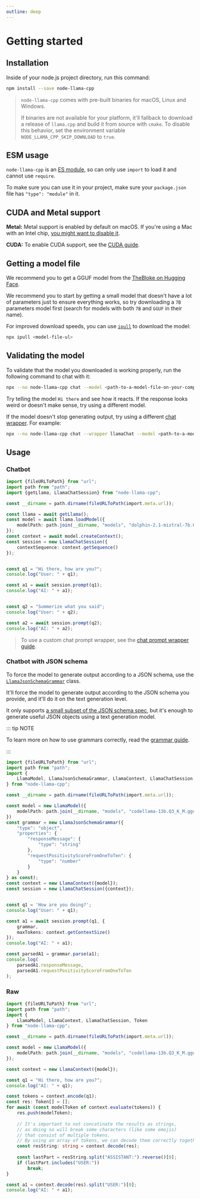 ```yaml
---
outline: deep
---
```

# Getting started

## Installation
Inside of your node.js project directory, run this command:
```bash
npm install --save node-llama-cpp
```

> `node-llama-cpp` comes with pre-built binaries for macOS, Linux and Windows.
>
> If binaries are not available for your platform, it'll fallback to download a release of `llama.cpp` and build it from source with `cmake`.
> To disable this behavior, set the environment variable `NODE_LLAMA_CPP_SKIP_DOWNLOAD` to `true`.

## ESM usage
`node-llama-cpp` is an [ES module](https://nodejs.org/api/esm.html#modules-ecmascript-modules), so can only use `import` to load it and cannot use `require`.

To make sure you can use it in your project, make sure your `package.json` file has `"type": "module"` in it.

## CUDA and Metal support
**Metal:** Metal support is enabled by default on macOS. If you're using a Mac with an Intel chip, [you might want to disable it](./Metal.md).

**CUDA:** To enable CUDA support, see the [CUDA guide](./CUDA.md).

## Getting a model file
We recommend you to get a GGUF model from the [TheBloke on Hugging Face](https://huggingface.co/TheBloke?search_models=GGUF).

We recommend you to start by getting a small model that doesn't have a lot of parameters just to ensure everything works, so try downloading a `7B` parameters model first (search for models with both `7B` and `GGUF` in their name).

For improved download speeds, you can use [`ipull`](https://www.npmjs.com/package/ipull) to download the model:
```bash
npx ipull <model-file-ul>
```

## Validating the model
To validate that the model you downloaded is working properly, run the following command to chat with it:
```bash
npx --no node-llama-cpp chat --model <path-to-a-model-file-on-your-computer>
```

Try telling the model `Hi there` and see how it reacts.
If the response looks weird or doesn't make sense, try using a different model.

If the model doesn't stop generating output, try using a different [chat wrapper](./chat-prompt-wrapper.md). For example:
```bash
npx --no node-llama-cpp chat --wrapper llamaChat --model <path-to-a-model-file-on-your-computer>
```

## Usage
### Chatbot
```typescript
import {fileURLToPath} from "url";
import path from "path";
import {getLlama, LlamaChatSession} from "node-llama-cpp";

const __dirname = path.dirname(fileURLToPath(import.meta.url));

const llama = await getLlama();
const model = await llama.loadModel({
    modelPath: path.join(__dirname, "models", "dolphin-2.1-mistral-7b.Q4_K_M.gguf")
});
const context = await model.createContext();
const session = new LlamaChatSession({
    contextSequence: context.getSequence()
});


const q1 = "Hi there, how are you?";
console.log("User: " + q1);

const a1 = await session.prompt(q1);
console.log("AI: " + a1);


const q2 = "Summerize what you said";
console.log("User: " + q2);

const a2 = await session.prompt(q2);
console.log("AI: " + a2);
```

> To use a custom chat prompt wrapper, see the [chat prompt wrapper guide](./chat-prompt-wrapper.md).


### Chatbot with JSON schema
To force the model to generate output according to a JSON schema, use the [`LlamaJsonSchemaGrammar`](/api/classes/LlamaJsonSchemaGrammar) class.

It'll force the model to generate output according to the JSON schema you provide, and it'll do it on the text generation level.

It only supports [a small subset of the JSON schema spec](/api/type-aliases/GbnfJsonSchema), but it's enough to generate useful JSON objects using a text generation model.

::: tip NOTE

To learn more on how to use grammars correctly, read the [grammar guide](./grammar.md).

:::

```typescript
import {fileURLToPath} from "url";
import path from "path";
import {
    LlamaModel, LlamaJsonSchemaGrammar, LlamaContext, LlamaChatSession
} from "node-llama-cpp";

const __dirname = path.dirname(fileURLToPath(import.meta.url));

const model = new LlamaModel({
    modelPath: path.join(__dirname, "models", "codellama-13b.Q3_K_M.gguf")
})
const grammar = new LlamaJsonSchemaGrammar({
    "type": "object",
    "properties": {
        "responseMessage": {
            "type": "string"
        },
        "requestPositivityScoreFromOneToTen": {
            "type": "number"
        }
    }
} as const);
const context = new LlamaContext({model});
const session = new LlamaChatSession({context});


const q1 = 'How are you doing?';
console.log("User: " + q1);

const a1 = await session.prompt(q1, {
    grammar,
    maxTokens: context.getContextSize()
});
console.log("AI: " + a1);

const parsedA1 = grammar.parse(a1);
console.log(
    parsedA1.responseMessage,
    parsedA1.requestPositivityScoreFromOneToTen
);
```


### Raw
```typescript
import {fileURLToPath} from "url";
import path from "path";
import {
    LlamaModel, LlamaContext, LlamaChatSession, Token
} from "node-llama-cpp";

const __dirname = path.dirname(fileURLToPath(import.meta.url));

const model = new LlamaModel({
    modelPath: path.join(__dirname, "models", "codellama-13b.Q3_K_M.gguf")
});

const context = new LlamaContext({model});

const q1 = "Hi there, how are you?";
console.log("AI: " + q1);

const tokens = context.encode(q1);
const res: Token[] = [];
for await (const modelToken of context.evaluate(tokens)) {
    res.push(modelToken);
    
    // It's important to not concatinate the results as strings,
    // as doing so will break some characters (like some emojis)
    // that consist of multiple tokens.
    // By using an array of tokens, we can decode them correctly together.
    const resString: string = context.decode(res);
    
    const lastPart = resString.split("ASSISTANT:").reverse()[0];
    if (lastPart.includes("USER:"))
        break;
}

const a1 = context.decode(res).split("USER:")[0];
console.log("AI: " + a1);
```
